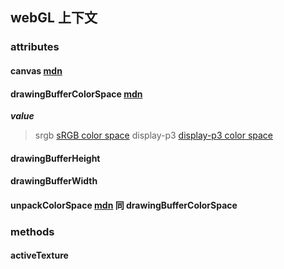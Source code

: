 
## webGL 上下文
  ### attributes 
  #### canvas [mdn](https://developer.mozilla.org/zh-CN/docs/Web/API/WebGLRenderingContext/canvas)
  #### drawingBufferColorSpace [mdn](https://developer.mozilla.org/en-US/docs/Web/API/WebGLRenderingContext/drawingBufferColorSpace)
  ***value*** 
  > srgb [sRGB color space](https://en.wikipedia.org/wiki/SRGB)
  > display-p3 [display-p3 color space](https://en.wikipedia.org/wiki/DCI-P3)
  #### drawingBufferHeight 
  #### drawingBufferWidth
  #### unpackColorSpace [mdn](https://developer.mozilla.org/en-US/docs/Web/API/WebGLRenderingContext/unpackColorSpace) 同 drawingBufferColorSpace

  ### methods 
  #### activeTexture
  


